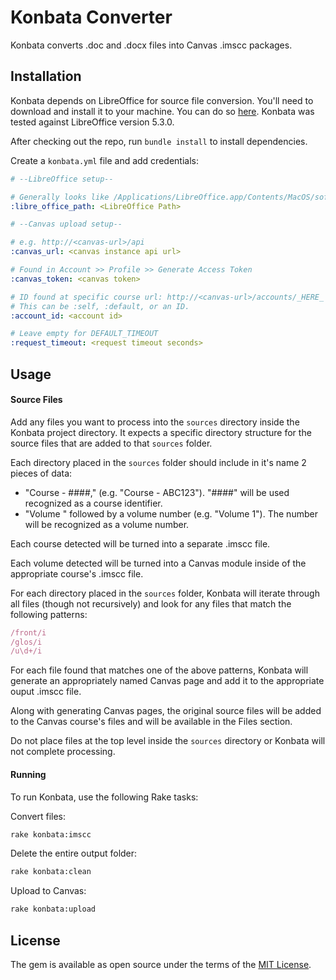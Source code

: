# Konbata Converter

Konbata converts .doc and .docx files into Canvas .imscc packages.

## Installation

Konbata depends on LibreOffice for source file conversion. You'll need to download and install it to your machine. You can do so [here](https://www.libreoffice.org/download/download/). Konbata was tested against LibreOffice version 5.3.0.

After checking out the repo, run `bundle install` to install dependencies.

Create a `konbata.yml` file and add credentials:
```yaml
# --LibreOffice setup--

# Generally looks like /Applications/LibreOffice.app/Contents/MacOS/soffice
:libre_office_path: <LibreOffice Path>

# --Canvas upload setup--

# e.g. http://<canvas-url>/api
:canvas_url: <canvas instance api url>

# Found in Account >> Profile >> Generate Access Token
:canvas_token: <canvas token>

# ID found at specific course url: http://<canvas-url>/accounts/_HERE_
# This can be :self, :default, or an ID.
:account_id: <account id>

# Leave empty for DEFAULT_TIMEOUT
:request_timeout: <request timeout seconds>
```

## Usage

#### Source Files
Add any files you want to process into the `sources` directory inside the Konbata project directory. It expects a specific directory structure for the source files that are added to that `sources` folder.

Each directory placed in the `sources` folder should include in it's name 2 pieces of data:
  - "Course - ####," (e.g. "Course - ABC123"). "####" will be used recognized as a course identifier.
  - "Volume " followed by a volume number (e.g. "Volume 1"). The number will be recognized as a volume number.

Each course detected will be turned into a separate .imscc file.

Each volume detected will be turned into a Canvas module inside of the appropriate course's .imscc file.

For each directory placed in the `sources` folder, Konbata will iterate through all files (though not recursively) and look for any files that match the following patterns:
```ruby
/front/i
/glos/i
/u\d+/i
```

For each file found that matches one of the above patterns, Konbata will generate an appropriately named Canvas page and add it to the appropriate ouput .imscc file.

Along with generating Canvas pages, the original source files will be added to the Canvas course's files and will be available in the Files section.

Do not place files at the top level inside the `sources` directory or Konbata will not complete processing.

#### Running

To run Konbata, use the following Rake tasks:

Convert files:
```sh
rake konbata:imscc
```

Delete the entire output folder:
```sh
rake konbata:clean
```

Upload to Canvas:
```sh
rake konbata:upload
```

## License

The gem is available as open source under the terms of the [MIT License](http://opensource.org/licenses/MIT).

